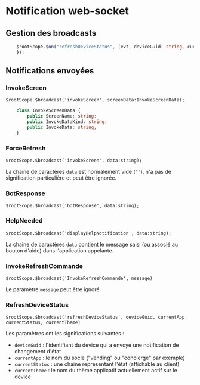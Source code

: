 # Notification web-socket

## Gestion des broadcasts

```typescript
    $rootScope.$on("refreshDeviceStatus", (evt, deviceGuid: string, currentApp: string, currentStatus: string, currentTheme: string) => {
    });
```

## Notifications envoyées

### InvokeScreen

`$rootScope.$broadcast('invokeScreen', screenData:InvokeScreenData);`

```typescript
    class InvokeScreenData {
        public ScreenName: string;
        public InvokeDataKind: string;
        public InvokeData: string;
    }
```

### ForceRefresh

`$rootScope.$broadcast('invokeScreen', data:string);`

La chaine de caractères `data` est normalement vide (`""`), n'a pas de signification particulière et peut être ignorée.

### BotResponse

`$rootScope.$broadcast('botResponse', data:string);`

### HelpNeeded

`$rootScope.$broadcast('displayHelpNotification', data:string);`

La chaine de caractères `data` contient le message saisi (ou associé au bouton d'aide) dans l'application appelante.

### InvokeRefreshCommande

`$rootScope.$broadcast('InvokeRefreshCommande', message)`

Le paramètre `message` peut être ignoré.

### RefreshDeviceStatus

`$rootScope.$broadcast('refreshDeviceStatus', deviceGuid, currentApp, currentStatus, currentTheme)`

Les paramètres ont les significations suivantes :

- `deviceGuid` : l'identifiant du device qui a envoyé une notification de changement d'état
- `currentApp` : le nom du socle ("vending" ou "concierge" par exemple)
- `currentStatus` : une chaine représentant l'état (affichable au client)
- `currentTheme` : le nom du thème applicatif actuellement actif sur le device
